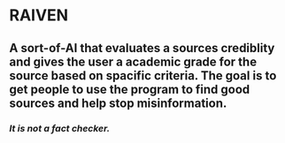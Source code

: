 # RAIVEN
## A sort-of-AI that evaluates a sources crediblity and gives the user a academic grade for the source based on spacific criteria. The goal is to get people to use the program to find good sources and help stop misinformation.
### *It is not a fact checker.*